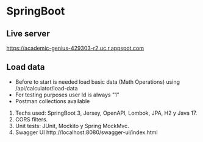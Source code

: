 # SpringBoot

## Live server

https://academic-genius-429303-r2.uc.r.appspot.com

## Load data

- Before to start is needed load basic data (Math Operations) using /api/calculator/load-data
- For testing purposes user Id is always "1"
- Postman collections available



1. Techs used: SpringBoot 3, Jersey, OpenAPI, Lombok, JPA, H2 y Java 17.
2. CORS filters.
5. Unit tests: JUnit, Mockito y Spring MockMvc.
6. Swagger UI  http://localhost:8080/swagger-ui/index.html

